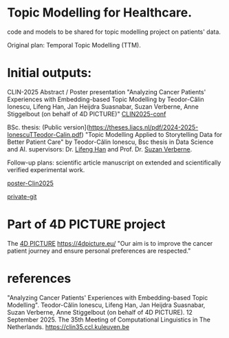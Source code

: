 # Topic Modelling for Healthcare.

code and models to be shared for topic modelling project on patients' data.

Original plan: Temporal Topic Modelling (TTM).

# Initial outputs: 

CLIN-2025 Abstract / Poster presentation "Analyzing Cancer Patients' Experiences with Embedding-based Topic Modelling
by Teodor-Călin Ionescu, Lifeng Han, Jan Heijdra Suasnabar, Suzan Verberne, Anne Stiggelbout (on behalf of 4D PICTURE)" [CLIN2025-conf](https://www.ccl.kuleuven.be/CLIN35/posters.html)

 BSc. thesis: 
(Public version](https://theses.liacs.nl/pdf/2024-2025-IonescuTTeodor-Calin.pdf)
"Topic Modelling Applied to Storytelling Data for Better Patient Care" by Teodor-Călin Ionescu, Bsc thesis in Data Science and AI. supervisors: Dr. [Lifeng Han](https://scholar.google.com/citations?user=_vf3E2QAAAAJ&hl=en) and Prof. Dr. [Suzan Verberne](https://www.universiteitleiden.nl/medewerkers/suzan-verberne).

Follow-up plans: scientific article manuscript on extended and scientifically verified experimental work.

[poster-Clin2025](https://github.com/aaronlifenghan/TM4health/blob/main/CLIN2025_TM4health.pdf)

[private-git](https://github.com/aaronlifenghan/TTM)

# Part of 4D PICTURE project
The [4D PICTURE](https://4dpicture.eu/) https://4dpicture.eu/ "Our aim is to improve the cancer patient journey and ensure personal preferences are respected."

# references

 "Analyzing Cancer Patients' Experiences with Embedding-based Topic Modelling". Teodor-Călin Ionescu, Lifeng Han, Jan Heijdra Suasnabar, Suzan Verberne, Anne Stiggelbout (on behalf of 4D PICTURE). 12 September 2025. The 35th Meeting of Computational Linguistics in The Netherlands. https://clin35.ccl.kuleuven.be
 
